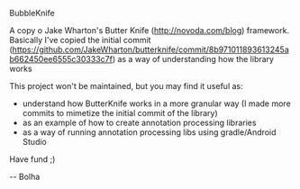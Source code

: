 BubbleKnife

A copy o Jake Wharton's Butter Knife (http://novoda.com/blog) framework. 
Basically I've copied the initial commit (https://github.com/JakeWharton/butterknife/commit/8b971011893613245ab662450ee6555c30333c7f) as a way of understanding how the library works

This project won't be maintained, but you may find it useful as:
 - understand how ButterKnife works in a more granular way (I made more commits to mimetize the initial commit of the library)
 - as an example of how to create annotation processing libraries
 - as a way of running annotation processing libs using gradle/Android Studio

Have fund ;)

--
Bolha
